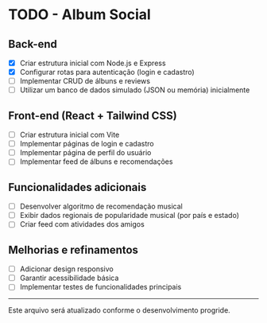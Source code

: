 # TODO - Album Social

## Back-end

- [x] Criar estrutura inicial com Node.js e Express
- [x] Configurar rotas para autenticação (login e cadastro)
- [ ] Implementar CRUD de álbuns e reviews
- [ ] Utilizar um banco de dados simulado (JSON ou memória) inicialmente

## Front-end (React + Tailwind CSS)

- [ ] Criar estrutura inicial com Vite
- [ ] Implementar páginas de login e cadastro
- [ ] Implementar página de perfil do usuário
- [ ] Implementar feed de álbuns e recomendações

## Funcionalidades adicionais

- [ ] Desenvolver algoritmo de recomendação musical
- [ ] Exibir dados regionais de popularidade musical (por país e estado)
- [ ] Criar feed com atividades dos amigos

## Melhorias e refinamentos

- [ ] Adicionar design responsivo
- [ ] Garantir acessibilidade básica
- [ ] Implementar testes de funcionalidades principais

---

Este arquivo será atualizado conforme o desenvolvimento progride.
